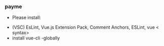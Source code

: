 ### payme

* Please install:
- (VSC) EsLint, Vue.js Extension Pack, Comment Anchors, ESLint, vue < syntax>
- install vue-cli -globally